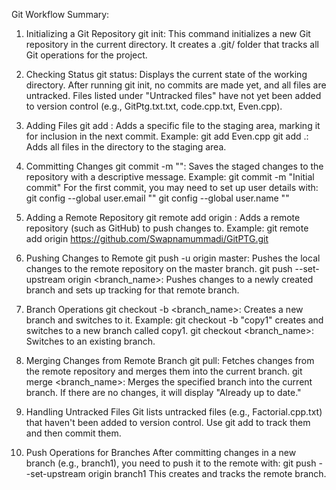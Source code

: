 Git Workflow Summary:

1. Initializing a Git Repository
git init: This command initializes a new Git repository in the current directory. It creates a .git/ folder that tracks all Git operations for the project.

2. Checking Status
git status: Displays the current state of the working directory. After running git init, no commits are made yet, and all files are untracked.
Files listed under "Untracked files" have not yet been added to version control (e.g., GitPtg.txt.txt, code.cpp.txt, Even.cpp).

4. Adding Files
git add <file>: Adds a specific file to the staging area, marking it for inclusion in the next commit.
Example: git add Even.cpp
git add .: Adds all files in the directory to the staging area.

5. Committing Changes
git commit -m "<message>": Saves the staged changes to the repository with a descriptive message.
Example: git commit -m "Initial commit"
For the first commit, you may need to set up user details with:
git config --global user.email "<email>"
git config --global user.name "<name>"

6. Adding a Remote Repository
git remote add origin <url>: Adds a remote repository (such as GitHub) to push changes to.
Example: git remote add origin https://github.com/Swapnamummadi/GitPTG.git

7. Pushing Changes to Remote
git push -u origin master: Pushes the local changes to the remote repository on the master branch.
git push --set-upstream origin <branch_name>: Pushes changes to a newly created branch and sets up tracking for that remote branch.

8. Branch Operations
git checkout -b <branch_name>: Creates a new branch and switches to it.
Example: git checkout -b "copy1" creates and switches to a new branch called copy1.
git checkout <branch_name>: Switches to an existing branch.

9. Merging Changes from Remote Branch
git pull: Fetches changes from the remote repository and merges them into the current branch.
git merge <branch_name>: Merges the specified branch into the current branch. If there are no changes, it will display "Already up to date."

10. Handling Untracked Files
Git lists untracked files (e.g., Factorial.cpp.txt) that haven't been added to version control. Use git add to track them and then commit them.

11. Push Operations for Branches
After committing changes in a new branch (e.g., branch1), you need to push it to the remote with:
git push --set-upstream origin branch1
This creates and tracks the remote branch.

